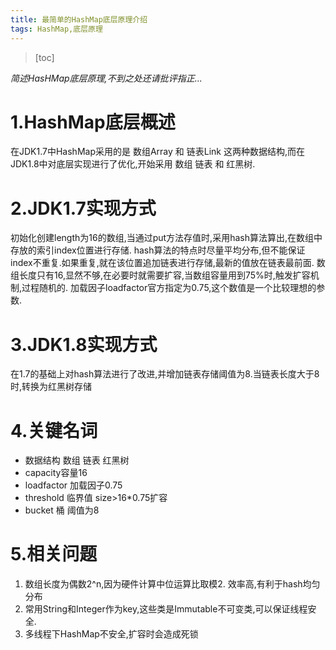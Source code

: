 ```yaml
---
title: 最简单的HashMap底层原理介绍
tags: HashMap,底层原理
---
```


> [toc]

*简述HasHMap底层原理,不到之处还请批评指正...*

# 1.HashMap底层概述

在JDK1.7中HashMap采用的是 数组Array 和 链表Link 这两种数据结构,而在JDK1.8中对底层实现进行了优化,开始采用 数组 链表 和 红黑树.

# 2.JDK1.7实现方式

初始化创建length为16的数组,当通过put方法存值时,采用hash算法算出,在数组中存放的索引index位置进行存储.
hash算法的特点时尽量平均分布,但不能保证index不重复.如果重复,就在该位置追加链表进行存储,最新的值放在链表最前面.
数组长度只有16,显然不够,在必要时就需要扩容,当数组容量用到75%时,触发扩容机制,过程随机的.
加载因子loadfactor官方指定为0.75,这个数值是一个比较理想的参数.

# 3.JDK1.8实现方式

在1.7的基础上对hash算法进行了改进,并增加链表存储阈值为8.当链表长度大于8时,转换为红黑树存储

# 4.关键名词

* 数据结构 数组 链表 红黑树
* capacity容量16
* loadfactor 加载因子0.75
* threshold 临界值 size>16*0.75扩容
* bucket 桶 阈值为8

# 5.相关问题

1. 数组长度为偶数2^n,因为硬件计算中位运算比取模2. 效率高,有利于hash均匀分布
3. 常用String和Integer作为key,这些类是Immutable不可变类,可以保证线程安全.
4. 多线程下HashMap不安全,扩容时会造成死锁